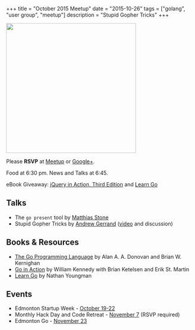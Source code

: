+++
title = "October 2015 Meetup"
date = "2015-10-26"
tags = ["golang", "user group", "meetup"]
description = "Stupid Gopher Tricks"
+++

<img src="/assets/images/halloween_gopher.png" class="right" width="350">

Please **RSVP** at [Meetup](http://www.meetup.com/startupedmonton/events/qfwsfhytnbjc/) or [Google+](https://plus.google.com/events/c7cpb2kri2gcqs6dhvfl8rb0ekk?authkey=CO-VhMGsvergcA).

Food at 6:30 pm. News and Talks at 6:45.

eBook Giveaway: [jQuery in Action, Third Edition](https://www.manning.com/books/jquery-in-action-third-edition) and [Learn Go](http://yng.mn/learngolang)


## Talks

* The `go present` tool by [Matthias Stone](https://twitter.com/MatthiasStone)
* Stupid Gopher Tricks by [Andrew Gerrand](https://twitter.com/enneff) ([video](https://www.youtube.com/watch?v=UECh7X07m6E) and discussion)

## Books & Resources

* [The Go Programming Language](http://www.gopl.io/) by Alan A. A. Donovan and Brian W. Kernighan
* [Go in Action](https://www.manning.com/books/go-in-action) by William Kennedy with Brian Ketelsen and Erik St. Martin
* [Learn Go](http://yng.mn/learngolang) by Nathan Youngman

## Events

* Edmonton Startup Week - [October 19-22](http://www.startupedmonton.com/edmonton-startup-week/)
* Monthly Hack Day and Code Retreat - [November 7](http://www.startupedmonton.com/new-events/2015/11/7/monthly-hack-day) (RSVP required)
* Edmonton Go - [November 23](http://www.meetup.com/startupedmonton/events/qfwsfhytpbfc/)
